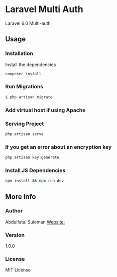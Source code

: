 # Laravel Multi Auth
Laravel 6.0 Multi-auth

## Usage

### Installation

Install the dependencies

```sh
composer install
```

### Run Migrations
```sh 
$ php artisan migrate
```

### Add virtual host if using Apache
### Serving Project
```sh 
php artisan serve 
```

### If you get an error about an encryption key
```sh 
php artisan key:generate
```

### Install JS Dependencies
```sh 
npm install && npm run dev
```



## More Info

### Author

Abdulfatai Suleman
[Website:](http://abdul-fatai.github.io)

### Version

1.0.0

### License
MIT License
